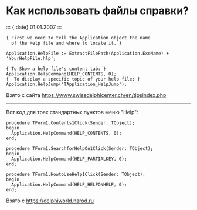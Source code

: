 Как использовать файлы справки?
===============================

::: {.date}
01.01.2007
:::

    { First we need to tell the Application object the name 
      of the Help file and where to locate it. } 
     
    Application.HelpFile := ExtractFilePath(Application.ExeName) + 'YourHelpFile.hlp'; 
     
    { To Show a help file's content tab: } 
    Application.HelpCommand(HELP_CONTENTS, 0); 
    {  To display a specific topic of your help file: } 
    Application.HelpJump('TApplication_HelpJump'); 

Взято с сайта <https://www.swissdelphicenter.ch/en/tipsindex.php>

------------------------------------------------------------------------

Вот код для трех стандартных пунктов меню \"Help\":

    procedure TForm1.Contents1Click(Sender: TObject);
    begin
      Application.HelpCommand(HELP_CONTENTS, 0);
    end;
     
    procedure TForm1.SearchforHelpOn1Click(Sender: TObject);
    begin
      Application.HelpCommand(HELP_PARTIALKEY, 0);
    end;
     
    procedure TForm1.HowtoUseHelp1Click(Sender: TObject);
    begin
      Application.HelpCommand(HELP_HELPONHELP, 0);
    end;

Взято с <https://delphiworld.narod.ru>
